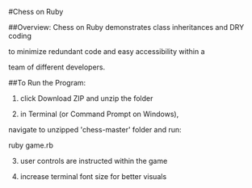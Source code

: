 #Chess on Ruby

##Overview:
Chess on Ruby demonstrates class inheritances and DRY coding

to minimize redundant code and easy accessibility within a

team of different developers.


##To Run the Program:
1) click Download ZIP and unzip the folder

2) in Terminal (or Command Prompt on Windows),

  navigate to unzipped 'chess-master' folder and run:
  
  ruby game.rb
  
3) user controls are instructed within the game

4) increase terminal font size for better visuals
